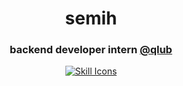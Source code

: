 <h1 align="center">semih</h1>

<h3 font-weight='bold' align='center'>backend developer intern  <a href="https://qlub.io/en/">@qlub</a></h3>
<div align="center">
  <a href="https://skillicons.dev/icons?i=javascript,typescript,golang,python,docker,nodejs,mongodb,postgres,aws,react,redis,rabbitmq,graphql,postman&perline=7">
    <img src="https://skillicons.dev/icons?i=javascript,typescript,golang,python,expressjs,nest,docker,nodejs,mongodb,postgres,aws,react,redis,rabbitmq,graphql,postman&perline=8" alt="Skill Icons">
  </a>
</div>

<br>





